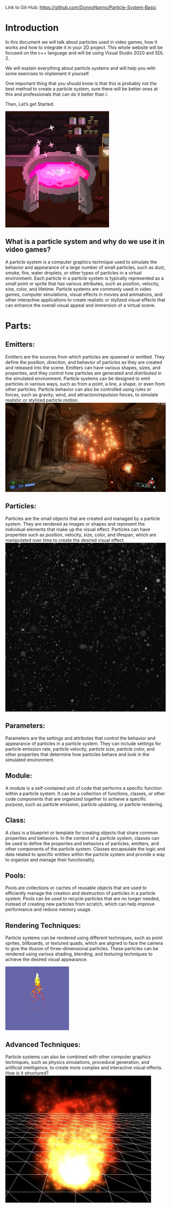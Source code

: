 Link to Git-Hub: https://github.com/DonnoNonno/Particle-System-Basic

# Introduction

In this document we will talk about particles used in video games, how it works and how to integrate it in your 2D project.
This whole website will be focused on the c++ language and will be using Visual Studio 2020 and SDL 2.

We will explain everything about particle systems and will help you with some exercises to implement it yourself.

One important thing that  you should know is that this is probably not the best method to create a particle system, sure there will be better ones at this and professionals that can do it better than I.

Then, Let’s get Started.

![Image Alt Text](https://github.com/DonnoNonno/Particle-System-Basic/blob/master/Images/pink_sparkles_finished.gif)

## What is a particle system and why do we use it in video games?

A particle system is a computer graphics technique used to simulate the behavior and appearance of a large number of small particles, such as dust, smoke, fire, water droplets, or other types of particles in a virtual environment. Each particle in a particle system is typically represented as a small point or sprite that has various attributes, such as position, velocity, size, color, and lifetime.
Particle systems are commonly used in video games, computer simulations, visual effects in movies and animations, and other interactive applications to create realistic or stylized visual effects that can enhance the overall visual appeal and immersion of a virtual scene.

# Parts:

## Emitters: 

Emitters are the sources from which particles are spawned or emitted. They define the position, direction, and behavior of particles as they are created and released into the scene. Emitters can have various shapes, sizes, and properties, and they control how particles are generated and distributed in the simulated environment.
Particle systems can be designed to emit particles in various ways, such as from a point, a line, a shape, or even from other particles. Particle behavior can also be controlled using rules or forces, such as gravity, wind, and attraction/repulsion forces, to simulate realistic or stylized particle motion.
![Image Alt Text](https://github.com/DonnoNonno/Particle-System-Basic/blob/master/Images/DOOM-Eternal-Particles.png)

## Particles: 

Particles are the small objects that are created and managed by a particle system. They are rendered as images or shapes and represent the individual elements that make up the visual effect. Particles can have properties such as position, velocity, size, color, and lifespan, which are manipulated over time to create the desired visual effect.
![Image Alt Text](https://github.com/DonnoNonno/Particle-System-Basic/blob/master/Images/Captura1.PNG)

## Parameters: 

Parameters are the settings and attributes that control the behavior and appearance of particles in a particle system. They can include settings for particle emission rate, particle velocity, particle size, particle color, and other properties that determine how particles behave and look in the simulated environment.

## Module: 
A module is a self-contained unit of code that performs a specific function within a particle system. It can be a collection of functions, classes, or other code components that are organized together to achieve a specific purpose, such as particle emission, particle updating, or particle rendering.

## Class: 

A class is a blueprint or template for creating objects that share common properties and behaviors. In the context of a particle system, classes can be used to define the properties and behaviors of particles, emitters, and other components of the particle system. Classes encapsulate the logic and data related to specific entities within the particle system and provide a way to organize and manage their functionality.

## Pools: 

Pools are collections or caches of reusable objects that are used to efficiently manage the creation and destruction of particles in a particle system. Pools can be used to recycle particles that are no longer needed, instead of creating new particles from scratch, which can help improve performance and reduce memory usage.

## Rendering Techniques:

Particle systems can be rendered using different techniques, such as point sprites, billboards, or textured quads, which are aligned to face the camera to give the illusion of three-dimensional particles. These particles can be rendered using various shading, blending, and texturing techniques to achieve the desired visual appearance.

![Image Alt Text](https://github.com/DonnoNonno/Particle-System-Basic/blob/master/Images/preview.gif)

## Advanced Techniques: 

Particle systems can also be combined with other computer graphics techniques, such as physics simulations, procedural generation, and artificial intelligence, to create more complex and interactive visual effects.
How is it structured?
![Image Alt Text](https://github.com/DonnoNonno/Particle-System-Basic/blob/master/Images/Particle_sys_fire.jpg)


